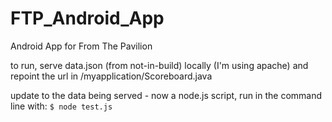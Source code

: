 FTP_Android_App
===============

Android App for From The Pavilion

to run, serve data.json (from not-in-build) locally (I'm using apache) and repoint the url in /myapplication/Scoreboard.java

update to the data being served - now a node.js script, run in the command line with: 
`$ node test.js`
